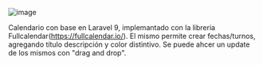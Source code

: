 ![image](https://user-images.githubusercontent.com/97700576/198433914-180abc4a-1816-49b2-b8fc-c71b216842a8.png)

Calendario con base en Laravel 9, implemantado con la libreria Fullcalendar(https://fullcalendar.io/).
El mismo permite crear fechas/turnos, agregando título descripción y color distintivo. Se puede ahcer un update de los mismos con "drag and drop".


